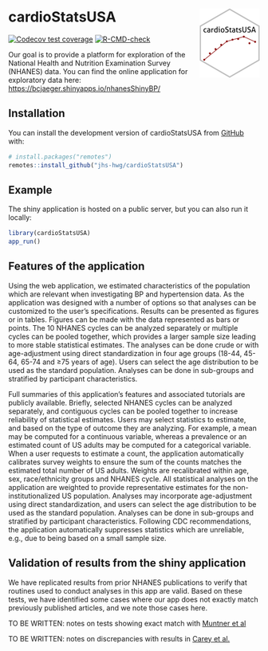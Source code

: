
<!-- README.md is generated from README.Rmd. Please edit that file -->

# cardioStatsUSA <a href="https://jhs-hwg.github.io/cardioStatsUSA/"><img src="man/figures/logo.png" align="right" height="139" /></a>

<!-- badges: start -->

[![Codecov test
coverage](https://codecov.io/gh/jhs-hwg/nhanes-shiny-bp/branch/main/graph/badge.svg)](https://app.codecov.io/gh/jhs-hwg/nhanes-shiny-bp?branch=main)
[![R-CMD-check](https://github.com/jhs-hwg/nhanes-shiny-bp/actions/workflows/R-CMD-check.yaml/badge.svg)](https://github.com/jhs-hwg/nhanes-shiny-bp/actions/workflows/R-CMD-check.yaml)
<!-- badges: end -->

Our goal is to provide a platform for exploration of the National Health
and Nutrition Examination Survey (NHANES) data. You can find the online
application for exploratory data here:
<https://bcjaeger.shinyapps.io/nhanesShinyBP/>

## Installation

You can install the development version of cardioStatsUSA from
[GitHub](https://github.com/) with:

``` r
# install.packages("remotes")
remotes::install_github("jhs-hwg/cardioStatsUSA")
```

## Example

The shiny application is hosted on a public server, but you can also run
it locally:

``` r
library(cardioStatsUSA)
app_run()
```

<!-- ## TODO list -->
<!-- - Write vignettes for tests of the app -->
<!-- - Write vignette for medication data -->
<!-- - Replication with AB's group -->
<!-- - Incorporate suppression of unreliable estimates -->
<!-- - Documentation/demos for R functions used in the app -->
<!-- - Definitions/notes for all BP variables (table S1 in manuscript) -->
<!-- - Tutorial videos -->
<!-- - Do we need to use AF weights? -->

## Features of the application

Using the web application, we estimated characteristics of the
population which are relevant when investigating BP and hypertension
data. As the application was designed with a number of options so that
analyses can be customized to the user’s specifications. Results can be
presented as figures or in tables. Figures can be made with the data
represented as bars or points. The 10 NHANES cycles can be analyzed
separately or multiple cycles can be pooled together, which provides a
larger sample size leading to more stable statistical estimates. The
analyses can be done crude or with age-adjustment using direct
standardization in four age groups (18-44, 45-64, 65-74 and ≥75 years of
age). Users can select the age distribution to be used as the standard
population. Analyses can be done in sub-groups and stratified by
participant characteristics.

Full summaries of this application’s features and associated tutorials
are publicly available. Briefly, selected NHANES cycles can be analyzed
separately, and contiguous cycles can be pooled together to increase
reliability of statistical estimates. Users may select statistics to
estimate, and based on the type of outcome they are analyzing. For
example, a mean may be computed for a continuous variable, whereas a
prevalence or an estimated count of US adults may be computed for a
categorical variable. When a user requests to estimate a count, the
application automatically calibrates survey weights to ensure the sum of
the counts matches the estimated total number of US adults. Weights are
recalibrated within age, sex, race/ethnicity groups and NHANES cycle.
All statistical analyses on the application are weighted to provide
representative estimates for the non-institutionalized US population.
Analyses may incorporate age-adjustment using direct standardization,
and users can select the age distribution to be used as the standard
population. Analyses can be done in sub-groups and stratified by
participant characteristics. Following CDC recommendations, the
application automatically suppresses statistics which are unreliable,
e.g., due to being based on a small sample size.

## Validation of results from the shiny application

We have replicated results from prior NHANES publications to verify that
routines used to conduct analyses in this app are valid. Based on these
tests, we have identified some cases where our app does not exactly
match previously published articles, and we note those cases here.

TO BE WRITTEN: notes on tests showing exact match with [Muntner et
al](https://jamanetwork.com/journals/jama/fullarticle/2770254)

TO BE WRITTEN: notes on discrepancies with results in [Carey et
al.](https://www.ahajournals.org/doi/10.1161/HYPERTENSIONAHA.118.12191)
